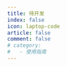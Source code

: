 ```yaml
---
title: 待开发
index: false
icon: laptop-code
article: false
comment: false
# category:
#   - 使用指南
---
```


